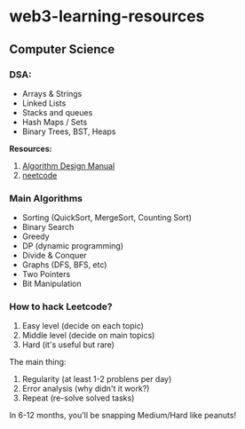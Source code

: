 # web3-learning-resources

## Computer Science

### DSA:
- Arrays & Strings
- Linked Lists
- Stacks and queues
- Hash Maps / Sets
- Binary Trees, BST, Heaps

<b>Resources: </b>
1. [Algorithm Design Manual](https://mimoza.marmara.edu.tr/~msakalli/cse706_12/SkienaTheAlgorithmDesignManual.pdf)
2. [neetcode](https://neetcode.io/ )

### Main Algorithms
- Sorting (QuickSort, MergeSort, Counting Sort)
- Binary Search
- Greedy
- DP (dynamic programming)
- Divide & Conquer
- Graphs (DFS, BFS, etc)
- Two Pointers
- Bit Manipulation

### How to hack Leetcode?
1. Easy level (decide on each topic)
2. Middle level (decide on main topics)
3. Hard (it's useful but rare)

The main thing:
1. Regularity (at least 1-2 problens per day)
2. Error analysis (why didn't it work?)
3. Repeat (re-solve solved tasks)

In 6-12 months, you'll be snapping Medium/Hard like peanuts!





